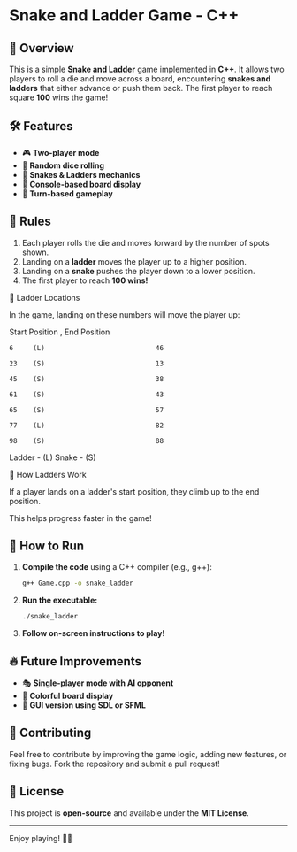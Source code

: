 # Snake and Ladder Game - C++

## 🎲 Overview
This is a simple **Snake and Ladder** game implemented in **C++**. It allows two players to roll a die and move across a board, encountering **snakes and ladders** that either advance or push them back. The first player to reach square **100** wins the game!

## 🛠 Features
- 🎮 **Two-player mode**
- 🎲 **Random dice rolling**
- 🐍 **Snakes & Ladders mechanics**
- 📜 **Console-based board display**
- 🔄 **Turn-based gameplay**

## 📜 Rules
1. Each player rolls the die and moves forward by the number of spots shown.
2. Landing on a **ladder** moves the player up to a higher position.
3. Landing on a **snake** pushes the player down to a lower position.
4. The first player to reach **100 wins!**

📌 Ladder Locations

In the game, landing on these numbers will move the player up:

Start Position            ,          End Position

    6     (L)                            46

    23    (S)                            13

    45    (S)                            38

    61    (S)                            43

    65    (S)                            57

    77    (L)                            82

    98    (S)                            88

Ladder - (L)
Snake  - (S)

🎯 How Ladders Work

If a player lands on a ladder's start position, they climb up to the end position.

This helps progress faster in the game!

## 🚀 How to Run
1. **Compile the code** using a C++ compiler (e.g., g++):
   ```sh
   g++ Game.cpp -o snake_ladder
   ```
2. **Run the executable:**
   ```sh
   ./snake_ladder
   ```
3. **Follow on-screen instructions to play!**

## 🔥 Future Improvements
- 🎭 **Single-player mode with AI opponent**
- 🎨 **Colorful board display**
- 📱 **GUI version using SDL or SFML**

## 🤝 Contributing
Feel free to contribute by improving the game logic, adding new features, or fixing bugs. Fork the repository and submit a pull request!

## 📜 License
This project is **open-source** and available under the **MIT License**.

---
Enjoy playing! 🚀🎲

